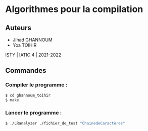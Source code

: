 # Algorithmes pour la compilation

## Auteurs
* Jihad GHANNOUM
* Yoa TOIHIR

ISTY | IATIC 4 | 2021-2022

## Commandes

### Compiler le programme :

```sh
$ cd ghannoum_toihir
$ make
```

### Lancer le programme :

```sh
$ ./LRanalyzer ./fichier_de_test "ChainedeCaractères"
```

